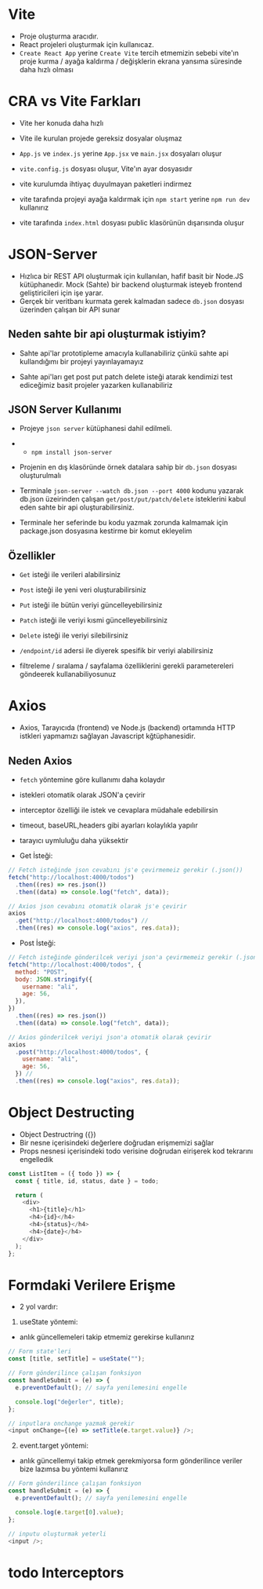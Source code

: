 # Vite

- Proje oluşturma aracıdır.
- React projeleri oluşturmak için kullanıcaz.
- `Create React App` yerine `Create Vite` tercih etmemizin sebebi vite'ın proje kurma / ayağa kaldırma / değişklerin ekrana yansıma süresinde daha hızlı olması

# CRA vs Vite Farkları

- Vite her konuda daha hızlı

- Vite ile kurulan projede gereksiz dosyalar oluşmaz

- `App.js` ve `index.js` yerine `App.jsx` ve `main.jsx` dosyaları oluşur

- `vite.config.js` dosyası oluşur, Vite'ın ayar dosyasıdır

- vite kurulumda ihtiyaç duyulmayan paketleri indirmez

- vite tarafında projeyi ayağa kaldırmak için `npm start` yerine `npm run dev` kullanırız

- vite tarafında `index.html` dosyası public klasörünün dışarısında oluşur

# JSON-Server

- Hızlıca bir REST API oluşturmak için kullanılan, hafif basit bir Node.JS kütüphanedir. Mock (Sahte) bir backend oluşturmak isteyeb frontend geliştiricileri için işe yarar.
- Gerçek bir veritbanı kurmata gerek kalmadan sadece `db.json` dosyası üzerinden çalışan bir API sunar

## Neden sahte bir api oluşturmak istiyim?

- Sahte api'lar prototipleme amacıyla kullanabiliriz çünkü sahte api kullandığımı bir projeyi yayınlayamayız

- Sahte api'ları get post put patch delete isteği atarak kendimizi test ediceğimiz basit projeler yazarken kullanabiliriz

## JSON Server Kullanımı

- Projeye `json server` kütüphanesi dahil edilmeli.
- - `npm install json-server`

- Projenin en dış klasöründe örnek datalara sahip bir `db.json` dosyası oluşturulmalı

- Terminale `json-server --watch db.json --port 4000` kodunu yazarak db.json üzeirinden çalışan `get/post/put/patch/delete` isteklerini kabul eden sahte bir api oluşturabilirsiniz.

- Terminale her seferinde bu kodu yazmak zorunda kalmamak için package.json dosyasına kestirme bir komut ekleyelim

## Özellikler

- `Get` isteği ile verileri alabilirsiniz
- `Post` isteği ile yeni veri oluşturabilirsiniz
- `Put` isteği ile bütün veriyi güncelleyebilirsiniz
- `Patch` isteği ile veriyi kısmi güncelleyebilirsiniz
- `Delete` isteği ile veriyi silebilirsiniz

- `/endpoint/id` adersi ile diyerek spesifik bir veriyi alabilirsiniz

- filtreleme / sıralama / sayfalama özelliklerini gerekli parametereleri göndeerek kullanabiliyosunuz

# Axios

- Axios, Tarayıcıda (frontend) ve Node.js (backend) ortamında HTTP istkleri yapmamızı sağlayan Javascript kğtüphanesidir.

## Neden Axios

- `fetch` yöntemine göre kullanımı daha kolaydır
- istekleri otomatik olarak JSON'a çevirir
- interceptor özelliği ile istek ve cevaplara müdahale edebilirsin
- timeout, baseURL,headers gibi ayarları kolaylıkla yapılır
- tarayıcı uymluluğu daha yüksektir

- Get İsteği:

```js
// Fetch isteğinde json cevabını js'e çevirmemeiz gerekir (.json())
fetch("http://localhost:4000/todos")
  .then((res) => res.json())
  .then((data) => console.log("fetch", data));

// Axios json cevabını otomatik olarak js'e çevirir
axios
  .get("http://localhost:4000/todos") //
  .then((res) => console.log("axios", res.data));
```

- Post İsteği:

```js
// Fetch isteğinde gönderilcek veriyi json'a çevirmemeiz gerekir (.json())
fetch("http://localhost:4000/todos", {
  method: "POST",
  body: JSON.stringify({
    username: "ali",
    age: 56,
  }),
})
  .then((res) => res.json())
  .then((data) => console.log("fetch", data));

// Axios gönderilcek veriyi json'a otomatik olarak çevirir
axios
  .post("http://localhost:4000/todos", {
    username: "ali",
    age: 56,
  }) //
  .then((res) => console.log("axios", res.data));
```

# Object Destructing

- Object Destructring ({})
- Bir nesne içerisindeki değerlere doğrudan erişmemizi sağlar
- Props nesnesi içerisindeki todo verisine doğrudan eirişerek kod tekrarını engelledik

```js
const ListItem = ({ todo }) => {
  const { title, id, status, date } = todo;

  return (
    <div>
      <h1>{title}</h1>
      <h4>{id}</h4>
      <h4>{status}</h4>
      <h4>{date}</h4>
    </div>
  );
};
```

# Formdaki Verilere Erişme

- 2 yol vardır:

1. useState yöntemi:

- anlık güncellemeleri takip etmemiz gerekirse kullanırız

```js
// Form state'leri
const [title, setTitle] = useState("");

// Form gönderilince çalışan fonksiyon
const handleSubmit = (e) => {
  e.preventDefault(); // sayfa yenilemesini engelle

  console.log("değerler", title);
};

// inputlara onchange yazmak gerekir
<input onChange={(e) => setTitle(e.target.value)} />;
```

2. event.target yöntemi:

- anlık güncellemyi takip etmek gerekmiyorsa form gönderilince veriler bize lazımsa bu yöntemi kullanırız

```js
// Form gönderilince çalışan fonksiyon
const handleSubmit = (e) => {
  e.preventDefault(); // sayfa yenilemesini engelle

  console.log(e.target[0].value);
};

// inputu oluşturmak yeterli
<input />;
```

# todo Interceptors
